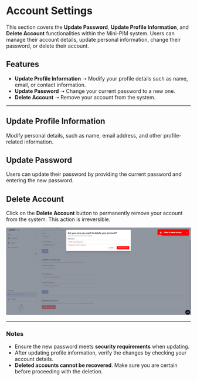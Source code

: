 # Account Settings  

This section covers the **Update Password**, **Update Profile Information**, and **Delete Account** functionalities within the Mini-PIM system. Users can manage their account details, update personal information, change their password, or delete their account.

## Features  
- **Update Profile Information** ➝ Modify your profile details such as name, email, or contact information.  
- **Update Password** ➝ Change your current password to a new one.  
- **Delete Account** ➝ Remove your account from the system.  

---

## Update Profile Information  
Modify personal details, such as name, email address, and other profile-related information. 

## Update Password  
Users can update their password by providing the current password and entering the new password.   

## Delete Account  
Click on the **Delete Account** button to permanently remove your account from the system. This action is irreversible.  

![Account Settings Page](public\images\pim\delete-account.png)  

---

### Notes  
- Ensure the new password meets **security requirements** when updating.  
- After updating profile information, verify the changes by checking your account details.  
- **Deleted accounts cannot be recovered**. Make sure you are certain before proceeding with the deletion.